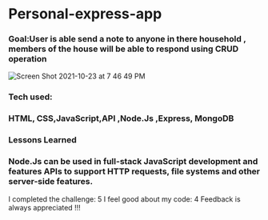 # Personal-express-app 
### Goal:User is able send a note to anyone in there household , members of the house will be able to respond using CRUD operation
![Screen Shot 2021-10-23 at 7 46 49 PM](https://user-images.githubusercontent.com/89624071/138576350-695fcc92-b233-4403-81da-6a179998a6cf.png)

### Tech used: <h3>HTML, CSS,JavaScript,API ,Node.Js ,Express, MongoDB</h3>
  
  
### Lessons Learned
<h3> Node.Js can be used in full-stack JavaScript development and features APIs to support HTTP requests, file systems and other server-side features.</h3>


I completed the challenge: 5
I feel good about my code: 4
Feedback is always appreciated !!!

